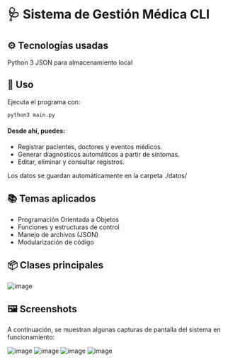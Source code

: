 # 🩺 Sistema de Gestión Médica CLI

## ⚙️ Tecnologías usadas
Python 3
JSON para almacenamiento local

## 🚀 Uso
Ejecuta el programa con:

```bash
python3 main.py
```
#### Desde ahí, puedes:

- Registrar pacientes, doctores y eventos médicos.
- Generar diagnósticos automáticos a partir de síntomas.
- Editar, eliminar y consultar registros.

Los datos se guardan automáticamente en la carpeta ./datos/


## 📚 Temas aplicados
- Programación Orientada a Objetos
- Funciones y estructuras de control
- Manejo de archivos (JSON)
- Modularización de código

## 📦 Clases principales
![image](https://github.com/user-attachments/assets/dfe12130-72a4-46bd-b32e-3a6790f82770)

## 🖼️ Screenshots
A continuación, se muestran algunas capturas de pantalla del sistema en funcionamiento:

![image](https://github.com/user-attachments/assets/383011d7-5324-4146-b426-085f9507d891)
![image](https://github.com/user-attachments/assets/ea7dbe70-eccf-41da-84b9-361dae8a4bf6)
![image](https://github.com/user-attachments/assets/5179cc41-c367-4c15-bfe7-fec2b2c7ab5d)
![image](https://github.com/user-attachments/assets/5799cb7b-ebea-4519-bf28-a4af6621501a)

